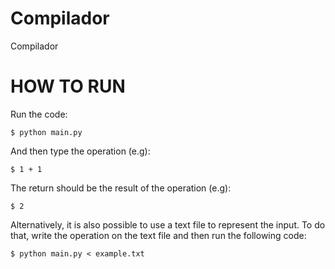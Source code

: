 # Compilador
Compilador

# HOW TO RUN

Run the code:

    $ python main.py

And then type the operation (e.g):

    $ 1 + 1

The return should be the result of the operation (e.g):

    $ 2

Alternatively, it is also possible to use a text file to represent the input. To do that,
write the operation on the text file and then run the following code:

    $ python main.py < example.txt
